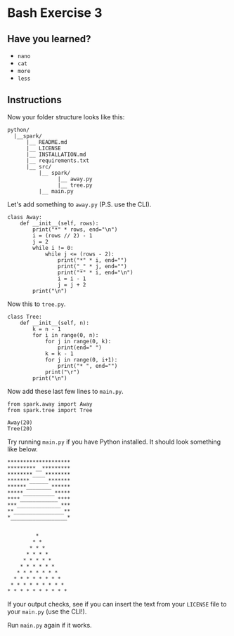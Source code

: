 # Bash Exercise 3

## Have you learned?

- `nano`
- `cat`
- `more`
- `less`

## Instructions

Now your folder structure looks like this:

```
python/
  |__spark/
      |__ README.md
      |__ LICENSE
      |__ INSTALLATION.md
      |__ requirements.txt
      |__ src/
          |__ spark/
                |__ away.py
                |__ tree.py
          |__ main.py
```

Let's add something to `away.py` (P.S. use the CLI).

```
class Away:
    def __init__(self, rows):
        print("*" * rows, end="\n")
        i = (rows // 2) - 1
        j = 2
        while i != 0:
            while j <= (rows - 2):
                print("*" * i, end="")
                print("_" * j, end="")
                print("*" * i, end="\n")
                i = i - 1
                j = j + 2
        print("\n")
```

Now this to `tree.py`.

```
class Tree:
    def __init__(self, n):
        k = n - 1
        for i in range(0, n):
            for j in range(0, k):
                print(end=" ")
            k = k - 1
            for j in range(0, i+1):
                print("* ", end="")
            print("\r")
        print("\n")
```

Now add these last few lines to `main.py`.

```
from spark.away import Away
from spark.tree import Tree

Away(20)
Tree(20)
```

Try running `main.py` if you have Python installed. It should look something like below.

```
********************
*********__*********
********____********
*******______*******
******________******
*****__________*****
****____________****
***______________***
**________________**
*__________________*


         *
        * *
       * * *
      * * * *
     * * * * *
    * * * * * *
   * * * * * * *
  * * * * * * * *
 * * * * * * * * *
* * * * * * * * * *
```

If your output checks, see if you can insert the text from your `LICENSE` file to your `main.py` (use the CLI!).

Run `main.py` again if it works.
